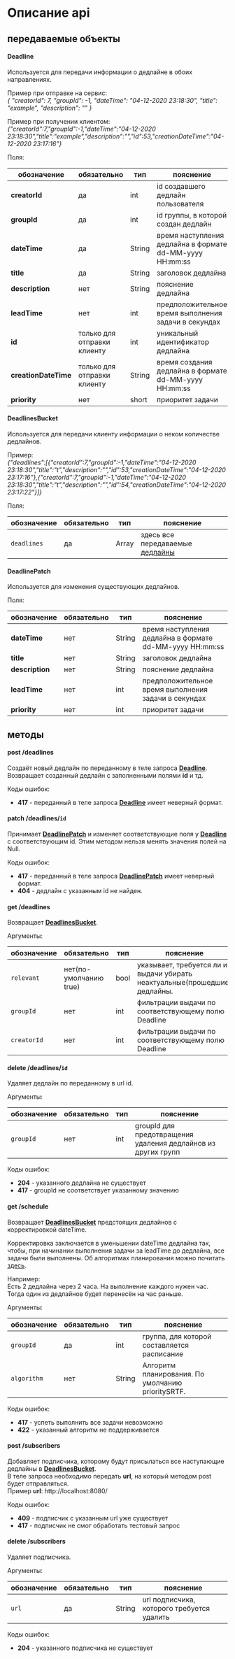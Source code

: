 # Описание api


## передаваемые объекты

#### Deadline
Используется для передачи информации о дедлайне в обоих направлениях.

Пример при отправке на сервис:  
_{ "creatorId": 7, "groupId": -1, "dateTime": "04-12-2020 23:18:30", "title": "example", "description": "" }_

Пример при получении клиентом:  
_{"creatorId":7,"groupId":-1,"dateTime":"04-12-2020 23:18:30","title":"example","description":"","id":53,"creationDateTime":"04-12-2020 23:17:16"}_

Поля:

обозначение | обязательно | тип | пояснение
---|---|---|---
**creatorId** | да | int | id создавшего дедлайн пользователя
**groupId** | да | int | id группы, в которой создан дедлайн
**dateTime** | да | String | время наступления дедлайна в формате dd-MM-yyyy HH:mm:ss
**title** | да | String | заголовок дедлайна
**description** | нет | String | пояснение дедлайна
**leadTime** | нет | int | предположительное время выполнения задачи в секундах
**id** | только для отправки клиенту | int | уникальный идентификатор дедлайна
**creationDateTime** | только для отправки клиенту | String | время создания дедлайна в формате dd-MM-yyyy HH:mm:ss
**priority** | нет | short | приоритет задачи


#### DeadlinesBucket
Используется для передачи клиенту информации о неком количестве дедлайнов.

Пример:  
_{"deadlines":\[{"creatorId":7,"groupId":-1,"dateTime":"04-12-2020 23:18:30","title":"t","description":"","id":53,"creationDateTime":"04-12-2020 23:17:16"},{"creatorId":7,"groupId":-1,"dateTime":"04-12-2020 23:18:30","title":"t","description":"","id":54,"creationDateTime":"04-12-2020 23:17:22"}]}_

Поля:

обозначение | обязательно | тип | пояснение
---|---|---|---
`deadlines` | да | Array | здесь все передаваемые [дедлайны](#deadline)


#### DeadlinePatch
Используется для изменения существующих дедлайнов.

Поля:

обозначение | обязательно | тип | пояснение
---|---|---|---
**dateTime** | нет | String | время наступления дедлайна в формате dd-MM-yyyy HH:mm:ss
**title** | нет | String | заголовок дедлайна
**description** | нет | String | пояснение дедлайна
**leadTime** | нет | int | предположительное время выполнения задачи в секундах
**priority** | нет | int | приоритет задачи


## методы

#### post /deadlines
Создаёт новый дедлайн по переданному в теле запроса [**Deadline**](#deadline).
Возвращает созданный дедлайн с заполненными полями **id** и тд.

Коды ошибок:
- **417** - переданный в теле запроса [**Deadline**](#deadline) имеет неверный формат.


#### patch /deadlines/`id`
Принимает [**DeadlinePatch**](#deadlinepatch) и изменяет соответствующие поля у [**Deadline**](#deadline)
с соответствующим id. Этим методом нельзя менять значения полей на Null.

Коды ошибок:
- **417** - переданный в теле запроса [**DeadlinePatch**](#deadlinepatch) имеет неверный формат.
- **404** - дедлайн с указанным id не найден.


#### get /deadlines
Возвращает [**DeadlinesBucket**](#deadlinesbucket).  

Аргументы:

обозначение | обязательно | тип | пояснение
---|---|---|---
`relevant` | нет(по-умолчанию true) | bool | указывает, требуется ли из выдачи убирать неактуальные(прошедшие) дедлайны.
`groupId` | нет | int | фильтрации выдачи по соответствующему полю Deadline
`creatorId` | нет | int | фильтрации выдачи по соответствующему полю Deadline


#### delete /deadlines/`id`
Удаляет дедлайн по переданному в url id.

Аргументы:

обозначение | обязательно | тип | пояснение
---|---|---|---
`groupId` | нет | int | groupId для предотвращения удаления дедлайнов из других групп

Коды ошибок:
- **204** - указанного дедлайна не существует
- **417** - groupId не соответствует указанному значению


#### get /schedule
Возвращает [**DeadlinesBucket**](#deadlinesbucket) предстоящих дедлайнов
с корректировкой dateTime.

Корректировка заключается в уменьшении dateTime дедлайна так,
чтобы, при начинании выполнения задачи за leadTime до дедлайна, все задачи были выполнены.
Об алгоритмах планирования можно почитать [здесь](aboutPlanning.md).

Например:  
Есть 2 дедлайна через 2 часа. На выполнение каждого нужен час.  
Тогда один из дедлайнов будет перенесён на час раньше.

Аргументы:

обозначение | обязательно | тип | пояснение
---|---|---|---
`groupId` | да | int | группа, для которой составляется расписание
`algorithm` | нет | String | Алгоритм планирования. По умолчанию prioritySRTF.

Коды ошибок:
- **417** - успеть выполнить все задачи невозможно
- **422** - указанный алгоритм не поддерживается


#### post /subscribers
Добавляет подписчика, которому будут присылаться все наступающие дедлайны в [**DeadlinesBucket**](#deadlinesbucket).  
В теле запроса необходимо передать **url**, на который методом post будет отправляться.  
Пример **url**:
http://localhost:8080/

Коды ошибок:
- **409** - подписчик с указанным url уже существует
- **417** - подписчик не смог обработать тестовый запрос


#### delete /subscribers
Удаляет подписчика.

Аргументы:

обозначение | обязательно | тип | пояснение
---|---|---|---
`url` | да | String | url подписчика, которого требуется удалить

Коды ошибок:
- **204** - указанного подписчика не существует

